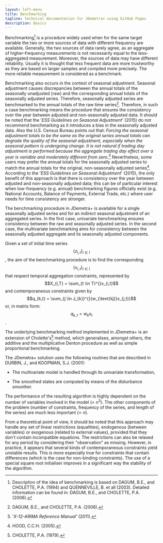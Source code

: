 ```yaml
---
layout: left-menu
title: Benchmarking
tagline: technical documentation for JDemetra+ using GitHub Pages
description: Basics
---
```



Benchmarking[^86] is a procedure widely used when for the same target
variable the two or more sources of data with different frequency are
available. Generally, the two sources of data rarely agree, as an
aggregate of higher-frequency measurements is not necessarily equal to
the less-aggregated measurement. Moreover, the sources of data may have
different reliability. Usually it is thought that less frequent data are
more trustworthy as they are based on larger samples and compiled more
precisely. The more reliable measurement is considered as a benchmark.

Benchmarking also occurs in the context of seasonal adjustment. Seasonal
adjustment causes discrepancies between the annual totals of the
seasonally unadjusted (raw) and the corresponding annual totals of the
seasonally adjusted series. Therefore, seasonally adjusted series are
benchmarked to the annual totals of the raw time series[^87]. Therefore,
in such a case benchmarking means the procedure that ensures the
consistency over the year between adjusted and non-seasonally adjusted
data. It should be noted that the '*ESS Guidelines on Seasonal
Adjustment*' (2015) do not recommend benchmarking as it introduces a
bias in the seasonally adjusted data. Also the U.S. Census Bureau points
out that: *Forcing the seasonal adjustment totals to be the same as the
original series annual totals can degrade the quality of the seasonal
adjustment, especially when the seasonal pattern is undergoing change.
It is not natural if trading day adjustment is performed because the
aggregate trading day effect over a year is variable and moderately
different from zero*.[^88] Nevertheless, some users may prefer the
annual totals for the seasonally adjusted series to match the annual
totals for the original, non-seasonally adjusted series[^89]. According
to the '*ESS Guidelines on Seasonal Adjustment*' (2015), the only
benefit of this approach is that there is consistency over the year
between adjusted and non-seasonally adjusted data; this can be of
particular interest when low-frequency (e.g. annual) benchmarking
figures officially exist (e.g. National Accounts, Balance of Payments,
External Trade, etc.) where user needs for time consistency are
stronger.

The benchmarking procedure in JDemetra+ is available for a single
seasonally adjusted series and for an indirect seasonal adjustment of an
aggregated series. In the first case, univariate benchmarking ensures
consistency between the raw and seasonally adjusted series. In the
second case, the multivariate benchmarking aims for consistency between
the seasonally adjusted aggregate and its seasonally adjusted
components.

Given a set of initial time series $$\left\{ z_{i,t} \right\}_{i \in I}$$,
the aim of the benchmarking procedure is to find the corresponding
$$\left\{ x_{i,t} \right\}_{i \in I}$$ that respect temporal aggregation
constraints, represented by $$X_{i,T} = \sum_{t \in T}^{}x_{i,t}$$ and
contemporaneous constraints given by
$$q_{k,t} = \sum_{j \in J_{k}}^{}{w_{\text{kj}}x_{j,t}}$$ or, in matrix
form: $$q_{k,t} = w_{k}x_{t}$$.

The underlying benchmarking method implemented in JDemetra+ is an
extension of Cholette\'s[^90] method, which generalises, amongst others,
the additive and the multiplicative Denton procedure as well as simple
proportional benchmarking.

The JDemetra+ solution uses the following routines that are described in
DURBIN, J., and KOOPMAN, S.J. (2001):

-   The multivariate model is handled through its univariate
    transformation,

-   The smoothed states are computed by means of the disturbance
    smoother.

The performance of the resulting algorithm is highly dependent on the
number of variables involved in the model ($\propto \ n^{3}$). The other
components of the problem (number of constraints, frequency of the
series, and length of the series) are much less important
($\propto \ n$).

From a theoretical point of view, it should be noted that this approach
may handle any set of linear restrictions (equalities), endogenous
(between variables) or exogenous (related to external values), provided
that they don\'t contain incompatible equations. The restrictions can
also be relaxed for any period by considering their \"observation\" as
missing. However, in practice, it appears that several kinds of
contemporaneous constraints yield unstable results. This is more
especially true for constraints that contain differences (which is the
case for non-binding constraints). The use of a special square root
initialiser improves in a significant way the stability of the
algorithm.

[^86]: Description of the idea of benchmarking is based on DAGUM, B.E.,
    and CHOLETTE, P.A. (1994) and QUENNEVILLE, B. et all (2003).
    Detailed information can be found in: DAGUM, B.E., and CHOLETTE,
    P.A. (2006).

[^87]: DAGUM, B.E., and CHOLETTE, P.A. (2006).

[^88]: '*X-12-ARIMA Reference Manual'* (2011).

[^89]: HOOD, C.C.H. (2005).

[^90]: CHOLETTE, P.A. (1979). 